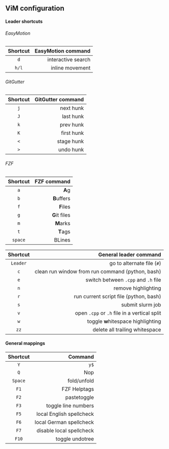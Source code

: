 ## ViM configuration

#### Leader shortcuts

###### EasyMotion

**Shortcut** | **EasyMotion command**
:----: | ----:
`d` | interactive search
`h/l` | inline movement

###### GitGutter

**Shortcut** | **GitGutter command**
:----: | ----:
`j` | next hunk
`J` | last hunk
`k` | prev hunk
`K` | first hunk
`<` | stage hunk
`>`  | undo hunk


###### FZF
**Shortcut** | **FZF command**
:----: | ----:
`a` | **A**g
`b` | **B**uffers
`f` | **F**iles
`g` | **G**it files
`m` | **M**arks
`t` | **T**ags
`space` | BLines


**Shortcut** | **General leader command**
:----: | ----:
`Leader` | go to alternate file (`#`)
`c` | clean run window from run command (python, bash)
`e` | switch between `.cpp` and `.h` file
`n` | remove highlighting
`r` | run current script file (python, bash)
`s` | submit slurm job
`v` | open `.cpp` or `.h` file in a vertical split
`w` | toggle **w**hitespace highlighting
`zz` | delete all trailing whitespace

#### General mappings

**Shortcut** | **Command**
:----: | ----:
`Y` | `y$`
`Q` | Nop
`Space` | fold/unfold
`F1` | FZF Helptags
`F2` | pastetoggle
`F3` | toggle line numbers
`F5` | local English spellcheck
`F6` | local German spellcheck
`F7` | disable local spellcheck
`F10` | toggle undotree
